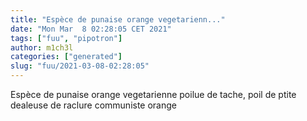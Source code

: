```yaml
---
title: "Espèce de punaise orange vegetarienn..."
date: "Mon Mar  8 02:28:05 CET 2021"
tags: ["fuu", "pipotron"]
author: m1ch3l
categories: ["generated"]
slug: "fuu/2021-03-08-02:28:05"
---
```


Espèce de punaise orange vegetarienne poilue de tache, poil de ptite dealeuse de raclure communiste orange
